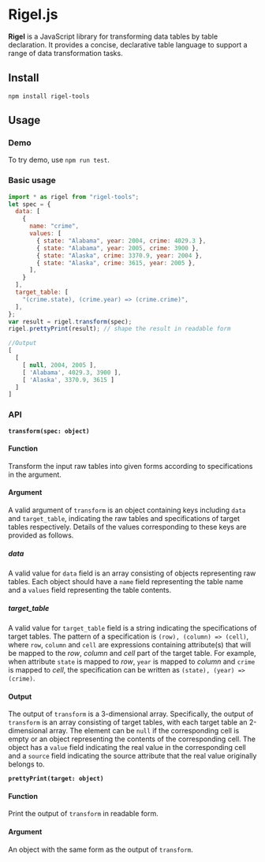 # Rigel.js

**Rigel** is a JavaScript library for transforming data tables by table declaration.
It provides a concise, declarative table language to support a range of data transformation tasks.

## Install

``
npm install rigel-tools
``

## Usage

### Demo

To try demo, use `npm run test`.

### Basic usage

```javascript
import * as rigel from "rigel-tools";
let spec = {
  data: [
    {
      name: "crime",
      values: [
        { state: "Alabama", year: 2004, crime: 4029.3 },
        { state: "Alabama", year: 2005, crime: 3900 },
        { state: "Alaska", crime: 3370.9, year: 2004 },
        { state: "Alaska", crime: 3615, year: 2005 },
      ],
    }
  ],
  target_table: [
    "(crime.state), (crime.year) => (crime.crime)",
  ],
};
var result = rigel.transform(spec);
rigel.prettyPrint(result); // shape the result in readable form

//Output
[
  [
    [ null, 2004, 2005 ],
    [ 'Alabama', 4029.3, 3900 ],
    [ 'Alaska', 3370.9, 3615 ]
  ]
]
```

### API

**`transform(spec: object)`**

#### Function

Transform the input raw tables into given forms according to specifications in the argument.  

#### Argument

A valid argument of `transform` is an object containing keys including `data` and `target_table`, indicating the raw tables and specifications of target tables respectively. Details of the values corresponding to these keys are provided as follows.

##### data

A valid value for `data` field is an array consisting of objects representing raw tables. Each object should have a `name` field representing the table name and a `values` field representing the table contents.

##### target_table

A valid value for `target_table` field is a string indicating the specifications of target tables. The pattern of a specification is `(row), (column) => (cell)`, where `row`, `column` and `cell` are expressions containing attribute(s) that will be mapped to the *row*, *column* and *cell* part of the target table. For example, when attribute `state`  is mapped to *row*, `year` is mapped to *column* and `crime` is mapped to *cell*, the specification can be written as `(state), (year) => (crime)`. 

#### Output

The output of `transform` is a 3-dimensional array. Specifically, the output of `transform` is an array consisting of target tables, with each target table an 2-dimensional array. The element can be `null` if the corresponding cell is empty or an object representing the contents of the corresponding cell. The object has a `value` field indicating the real value in the corresponding cell and a `source` field indicating the source attribute that the real value originally belongs to.



**`prettyPrint(target: object)`**

#### Function

Print the output of `transform` in readable form.

#### Argument

An object with the same form as the output of `transform`. 
